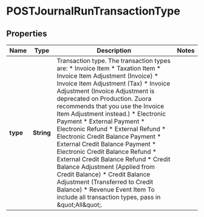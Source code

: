 
# POSTJournalRunTransactionType

## Properties
Name | Type | Description | Notes
------------ | ------------- | ------------- | -------------
**type** | **String** | Transaction type.   The transaction types are: * Invoice Item * Taxation Item * Invoice Item Adjustment (Invoice) * Invoice Item Adjustment (Tax) * Invoice Adjustment (Invoice Adjustment is deprecated on Production. Zuora recommends that you use the Invoice Item Adjustment instead.) * Electronic Payment * External Payment * Electronic Refund * External Refund * Electronic Credit Balance Payment * External Credit Balance Payment * Electronic Credit Balance Refund * External Credit Balance Refund * Credit Balance Adjustment (Applied from Credit Balance) * Credit Balance Adjustment (Transferred to Credit Balance) * Revenue Event Item  To include all transaction types, pass in \&quot;All\&quot;.  | 



